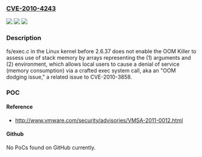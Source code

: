 ### [CVE-2010-4243](https://cve.mitre.org/cgi-bin/cvename.cgi?name=CVE-2010-4243)
![](https://img.shields.io/static/v1?label=Product&message=n%2Fa&color=blue)
![](https://img.shields.io/static/v1?label=Version&message=n%2Fa&color=blue)
![](https://img.shields.io/static/v1?label=Vulnerability&message=n%2Fa&color=brighgreen)

### Description

fs/exec.c in the Linux kernel before 2.6.37 does not enable the OOM Killer to assess use of stack memory by arrays representing the (1) arguments and (2) environment, which allows local users to cause a denial of service (memory consumption) via a crafted exec system call, aka an "OOM dodging issue," a related issue to CVE-2010-3858.

### POC

#### Reference
- http://www.vmware.com/security/advisories/VMSA-2011-0012.html

#### Github
No PoCs found on GitHub currently.

